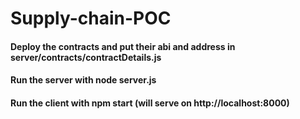 # Supply-chain-POC

#### Deploy the contracts and put their abi and address in server/contracts/contractDetails.js
#### Run the server with node server.js
#### Run the client with npm start (will serve on   http://localhost:8000)
